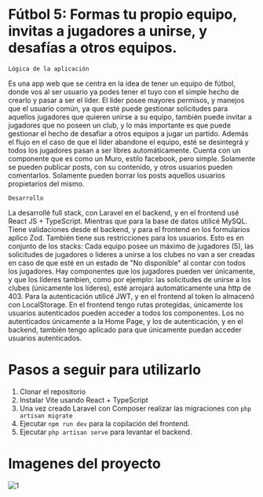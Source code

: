 # Fútbol 5: Formas tu propio equipo, invitas a jugadores a unirse, y desafías a otros equipos. 
``
Lógica de la aplicación
``

Es una app web que se centra en la idea de tener un equipo de fútbol, donde vos al ser usuario ya podes tener el tuyo con el simple hecho de crearlo y pasar a ser el líder.
El líder posee mayores permisos, y manejos que el usuario común, ya que esté puede gestionar solicitudes para aquellos jugadores que quieren unirse a su equipo, también puede
invitar a jugadores que no poseen un club, y lo más importante es que puede gestionar el hecho de desafiar a otros equipos a jugar un partido. Además el flujo en el caso de
que el líder abandone el equipo, esté se desintegrá y todos los jugadores pasan a ser libres automáticamente.
Cuenta con un componente que es como un Muro, estilo facebook, pero simple. Solamente se pueden publicar posts, con su contenido, y otros usuarios pueden comentarlos. Solamente
pueden borrar los posts aquellos usuarios propietarios del mismo. 


``
Desarrollo
``

La desarrollé full stack, con Laravel en el backend, y en el frontend usé React JS + TypeScript. Mientras que para la base de datos utilicé MySQL.
Tiene validaciones desde el backend, y para el frontend en los formularios aplico Zod. También tiene sus restricciones para los usuarios.
Esto es en conjunto de los stacks: Cada equipo posee un máximo de jugadores (5), las solicitudes de jugadores o lideres a unirse a los clubes no van a ser creadas en caso
de que esté en un estado de "No disponible" al contar con todos los jugadores. Hay componentes que los jugadores pueden ver únicamente, y que los líderes tambien, como por ejemplo:
las solicitudes de unirse a los clubes (únicamente los líderes), esté arrojará automáticamente una http de 403.
Para la autenticación utilicé JWT, y en el frontend al token lo almacenó con LocalStorage. 
En el frontend tengo rutas protegidas, únicamente los usuarios autenticados pueden acceder a todos los componentes. Los no autenticados únicamente a la Home Page, y los de autenticación,
y en el backend, también tengo aplicado para que únicamente puedan acceder usuarios autenticados.


# Pasos a seguir para utilizarlo

1. Clonar el repositorio
2. Instalar Vite usando React + TypeScript
3. Una vez creado Laravel con Composer realizar las migraciones con `php artisan migrate`
4. Ejecutar `npm run dev` para la copilación del frontend.
5. Ejecutar `php artisan serve` para levantar el backend. 

# Imagenes del proyecto

![1](https://imgur.com/lRvIh6W.jpeg)
